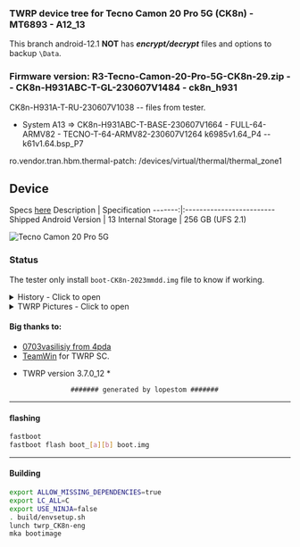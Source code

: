 ### TWRP device tree for Tecno Camon 20 Pro 5G (CK8n) - MT6893 - A12_13

This branch android-12.1 **NOT** has ***encrypt/decrypt*** files and options to backup `\Data`.

### Firmware version: R3-Tecno-Camon-20-Pro-5G-CK8n-29.zip -- CK8n-H931ABC-T-GL-230607V1484 - ck8n_h931
CK8n-H931A-T-RU-230607V1038 -- files from tester.

- System A13 => CK8n-H931ABC-T-BASE-230607V1664 - FULL-64-ARMV82 - TECNO-T-64-ARMV82-230607V1264
k6985v1.64_P4 -- k61v1.64.bsp_P7

ro.vendor.tran.hbm.thermal-patch: /devices/virtual/thermal/thermal_zone1

## Device

Specs [here](https://www.gsmarena.com/tecno_camon_20_pro_5g-12255.php)
Description | Specification
-------:|:-------------------------
Shipped Android Version | 13
Internal Storage | 256 GB (UFS 2.1)

![Tecno Camon 20 Pro 5G](https://cdn-files.kimovil.com/default/0008/73/thumb_772302_default_big.jpg)

### Status

The tester only install `boot-CK8n-2023mmdd.img` file to know if working.
<details><summary>History - Click to open</summary>
<p>
Some tests was made:

### Third img Test

* Initial DT: 2023-08-06
   Compiled img file 2023-08-06 and tested in 2023-08-06

- MT6893 - A12_13
  - Status: booted??
  - [X] booted

   - boot-CK8n-2023mmdd.img => Working?? Not working?
  - [X] Working

</p>
</details>

<details><summary>TWRP Pictures - Click to open</summary>
<p>

![Mount Storages](https://github.com/lopestom/twrp_device_tecno_CK8n/releases/download/TECNO_Camon_20_Pro_5G-CK8n-agate/IMG_20230806_223501_resized.jpg) ![Mount Partitions](https://github.com/lopestom/twrp_device_tecno_CK8n/releases/download/TECNO_Camon_20_Pro_5G-CK8n-agate/IMG_20230806_223442_resized.jpg) ![Data Decrypted](https://github.com/lopestom/twrp_device_tecno_CK8n/releases/download/TECNO_Camon_20_Pro_5G-CK8n-agate/IMG_20230806_223516_resized.jpg) ![SS data_media](https://github.com/lopestom/twrp_device_tecno_CK8n/releases/download/TECNO_Camon_20_Pro_5G-CK8n-agate/IMG_20230806_223520_resized.jpg) ![Mount Partitions 1](https://github.com/lopestom/twrp_device_tecno_CK8n/releases/download/TECNO_Camon_20_Pro_5G-CK8n-agate/IMG_20230806_223448_resized.jpg) ![Data Partition](https://github.com/lopestom/twrp_device_tecno_CK8n/releases/download/TECNO_Camon_20_Pro_5G-CK8n-agate/IMG_20230806_223438_resized.jpg)

</p>
</details>

#### Big thanks to:

- [0703vasilisiy from 4pda](https://4pda.to/forum/index.php?showuser=5449629)
- [TeamWin](https://github.com/TeamWin) for TWRP SC.
* TWRP version 3.7.0_12 *

                  ####### generated by lopestom #######
-----
#### flashing

```bash
fastboot
fastboot flash boot_[a][b] boot.img
```

-----
#### Building

```bash
export ALLOW_MISSING_DEPENDENCIES=true
export LC_ALL=C
export USE_NINJA=false
. build/envsetup.sh
lunch twrp_CK8n-eng
mka bootimage
```

